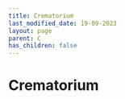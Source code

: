 ```yaml
---
title: Crematorium
last_modified_date: 19-09-2023
layout: page
parent: C
has_children: false
---
```


Crematorium
===========

